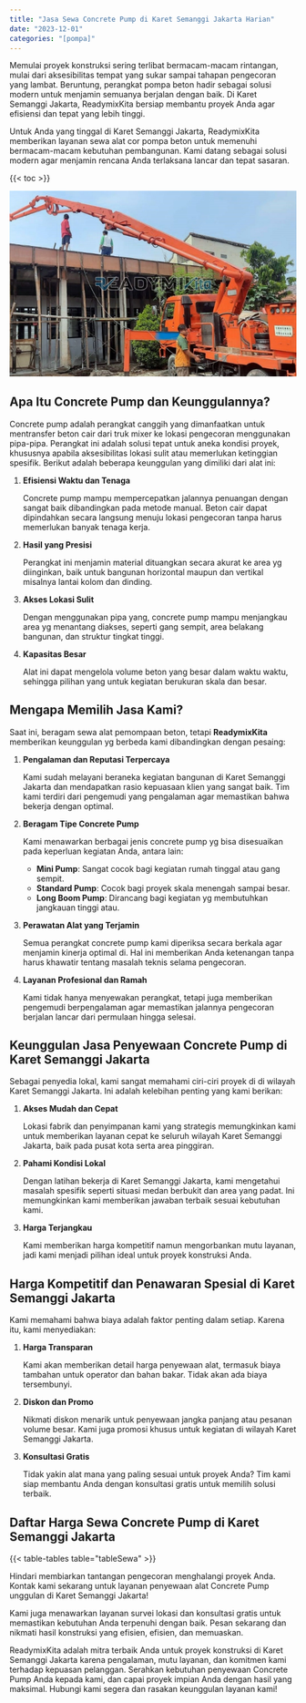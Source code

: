 ```yaml
---
title: "Jasa Sewa Concrete Pump di Karet Semanggi Jakarta Harian"
date: "2023-12-01"
categories: "[pompa]"
---
```


Memulai proyek konstruksi sering terlibat bermacam-macam rintangan, mulai dari aksesibilitas tempat yang sukar sampai tahapan pengecoran yang lambat. Beruntung, perangkat pompa beton hadir sebagai solusi modern untuk menjamin semuanya berjalan dengan baik. Di Karet Semanggi Jakarta, ReadymixKita bersiap membantu proyek Anda agar efisiensi dan tepat yang lebih tinggi.

Untuk Anda yang tinggal di Karet Semanggi Jakarta, ReadymixKita memberikan layanan sewa alat cor pompa beton untuk memenuhi bermacam-macam kebutuhan pembangunan. Kami datang sebagai solusi modern agar menjamin rencana Anda terlaksana lancar dan tepat sasaran.

{{< toc >}}

![Jasa Sewa Concrete Pump di Karet Semanggi Jakarta Harian](/images/pompa/sewa-pompa-21.jpg)

## Apa Itu Concrete Pump dan Keunggulannya?

Concrete pump adalah perangkat canggih yang dimanfaatkan untuk mentransfer beton cair dari truk mixer ke lokasi pengecoran menggunakan pipa-pipa. Perangkat ini adalah solusi tepat untuk aneka kondisi proyek, khususnya apabila aksesibilitas lokasi sulit atau memerlukan ketinggian spesifik. Berikut adalah beberapa keunggulan yang dimiliki dari alat ini:

1. **Efisiensi Waktu dan Tenaga**

   Concrete pump mampu mempercepatkan jalannya penuangan dengan sangat baik dibandingkan pada metode manual. Beton cair dapat dipindahkan secara langsung menuju lokasi pengecoran tanpa harus memerlukan banyak tenaga kerja.

2. **Hasil yang Presisi**

   Perangkat ini menjamin material dituangkan secara akurat ke area yg diinginkan, baik untuk bangunan horizontal maupun dan vertikal misalnya lantai kolom dan dinding.

3. **Akses Lokasi Sulit**

   Dengan menggunakan pipa yang, concrete pump mampu menjangkau area yg menantang diakses, seperti gang sempit, area belakang bangunan, dan struktur tingkat tinggi.

4. **Kapasitas Besar**

   Alat ini dapat mengelola volume beton yang besar dalam waktu waktu, sehingga pilihan yang untuk kegiatan berukuran skala dan besar.

## Mengapa Memilih Jasa Kami?

Saat ini, beragam sewa alat pemompaan beton, tetapi **ReadymixKita** memberikan keunggulan yg berbeda kami dibandingkan dengan pesaing:

1. **Pengalaman dan Reputasi Terpercaya**

   Kami sudah melayani beraneka kegiatan bangunan di Karet Semanggi Jakarta dan mendapatkan rasio kepuasaan klien yang sangat baik. Tim kami terdiri dari pengemudi yang pengalaman agar memastikan bahwa bekerja dengan optimal.

2. **Beragam Tipe Concrete Pump**

   Kami menawarkan berbagai jenis concrete pump yg bisa disesuaikan pada keperluan kegiatan Anda, antara lain:
   - **Mini Pump**: Sangat cocok bagi kegiatan rumah tinggal atau gang sempit.
   - **Standard Pump**: Cocok bagi proyek skala menengah sampai besar.
   - **Long Boom Pump**: Dirancang bagi kegiatan yg membutuhkan jangkauan tinggi atau.

3. **Perawatan Alat yang Terjamin**

   Semua perangkat concrete pump kami diperiksa secara berkala agar menjamin kinerja optimal di. Hal ini memberikan Anda ketenangan tanpa harus khawatir tentang masalah teknis selama pengecoran.

4. **Layanan Profesional dan Ramah**

   Kami tidak hanya menyewakan perangkat, tetapi juga memberikan pengemudi berpengalaman agar memastikan jalannya pengecoran berjalan lancar dari permulaan hingga selesai.

## Keunggulan Jasa Penyewaan Concrete Pump di Karet Semanggi Jakarta

Sebagai penyedia lokal, kami sangat memahami ciri-ciri proyek di di wilayah Karet Semanggi Jakarta. Ini adalah kelebihan penting yang kami berikan:

1. **Akses Mudah dan Cepat**

   Lokasi fabrik dan penyimpanan kami yang strategis memungkinkan kami untuk memberikan layanan cepat ke seluruh wilayah Karet Semanggi Jakarta, baik pada pusat kota serta area pinggiran.

2. **Pahami Kondisi Lokal**

   Dengan latihan bekerja di Karet Semanggi Jakarta, kami mengetahui masalah spesifik seperti situasi medan berbukit dan area yang padat. Ini memungkinkan kami memberikan jawaban terbaik sesuai kebutuhan kami.

3. **Harga Terjangkau**

   Kami memberikan harga kompetitif namun mengorbankan mutu layanan, jadi kami menjadi pilihan ideal untuk proyek konstruksi Anda.

## Harga Kompetitif dan Penawaran Spesial di Karet Semanggi Jakarta

Kami memahami bahwa biaya adalah faktor penting dalam setiap. Karena itu, kami menyediakan:

1. **Harga Transparan**

   Kami akan memberikan detail harga penyewaan alat, termasuk biaya tambahan untuk operator dan bahan bakar. Tidak akan ada biaya tersembunyi.

2. **Diskon dan Promo**

   Nikmati diskon menarik untuk penyewaan jangka panjang atau pesanan volume besar. Kami juga promosi khusus untuk kegiatan di wilayah Karet Semanggi Jakarta.

3. **Konsultasi Gratis**

   Tidak yakin alat mana yang paling sesuai untuk proyek Anda? Tim kami siap membantu Anda dengan konsultasi gratis untuk memilih solusi terbaik.

## Daftar Harga Sewa Concrete Pump di Karet Semanggi Jakarta

{{< table-tables table="tableSewa" >}}

Hindari membiarkan tantangan pengecoran menghalangi proyek Anda. Kontak kami sekarang untuk layanan penyewaan alat Concrete Pump unggulan di Karet Semanggi Jakarta!

Kami juga menawarkan layanan survei lokasi dan konsultasi gratis untuk memastikan kebutuhan Anda terpenuhi dengan baik. Pesan sekarang dan nikmati hasil konstruksi yang efisien, efisien, dan memuaskan.

ReadymixKita adalah mitra terbaik Anda untuk proyek konstruksi di Karet Semanggi Jakarta karena pengalaman, mutu layanan, dan komitmen kami terhadap kepuasan pelanggan. Serahkan kebutuhan penyewaan Concrete Pump Anda kepada kami, dan capai proyek impian Anda dengan hasil yang maksimal. Hubungi kami segera dan rasakan keunggulan layanan kami!